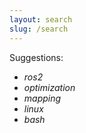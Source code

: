```yaml
---
layout: search
slug: /search
---
```

Suggestions:  

- *ros2*
- *optimization*
- *mapping*
- *linux*
- *bash*

